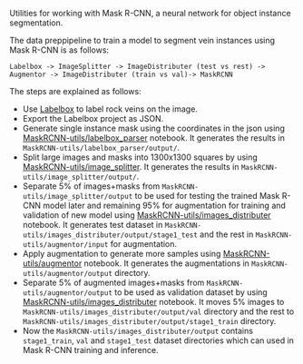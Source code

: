 Utilities for working with Mask R-CNN, a neural network for object instance segmentation.

The data preppipeline to train a model to segment vein instances using Mask R-CNN is as follows:
  ```
  Labelbox -> ImageSplitter -> ImageDistributer (test vs rest) -> Augmentor -> ImageDistributer (train vs val)-> MaskRCNN
  ```

The steps are explained as follows:
* Use [Labelbox](https://labelbox.com) to label rock veins on the image.
* Export the Labelbox project as JSON.
* Generate single instance mask using the coordinates in the json using [MaskRCNN-utils/labelbox_parser](labelbox_parser/Labelbox%20JSON%20to%20Instance%20Mask.ipynb) notebook. It generates the results in `MaskRCNN-utils/labelbox_parser/output/`.
* Split large images and masks into 1300x1300 squares by using [MaskRCNN-utils/image_splitter](image_splitter/split.sh). It generates the results in `MaskRCNN-utils/image_splitter/output/`.
* Separate 5% of images+masks from `MaskRCNN-utils/image_splitter/output` to be used for testing the trained Mask R-CNN model later and remaining 95% for augmentation for training and validation of new model using [MaskRCNN-utils/images_distributer](MaskRCNN-utils/images_distributer/separate_test_and_augmentation_images.ipynb) notebook. It generates test dataset in `MaskRCNN-utils/images_distributer/output/stage1_test` and the rest in `MaskRCNN-utils/augmentor/input` for augmentation.
* Apply augmentation to generate more samples using [MaskRCNN-utils/augmentor](augmentor/augmentor.ipynb) notebook. It generates the augmentations in `MaskRCNN-utils/augmentor/output` directory.
* Separate 5% of augmented images+masks from `MaskRCNN-utils/augmentor/output` to be used as validation dataset by using [MaskRCNN-utils/images_distributer](MaskRCNN-utils/images_distributer/separate_train_and_val_images.ipynb) notebook. It moves 5% images to `MaskRCNN-utils/images_distributer/output/val` directory and the rest to `MaskRCNN-utils/images_distributer/output/stage1_train` directory.
* Now the `MaskRCNN-utils/images_distributer/output` contains `stage1_train`, `val` and `stage1_test` dataset directories which can used in Mask R-CNN training and inference.
